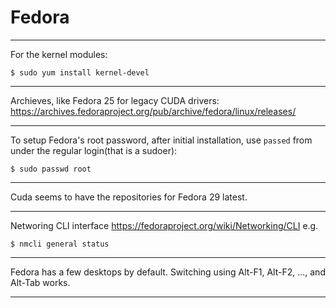 # Fedora

---

For the kernel modules:

    $ sudo yum install kernel-devel

---

Archieves, like Fedora 25 for legacy CUDA drivers:
https://archives.fedoraproject.org/pub/archive/fedora/linux/releases/

---

To setup Fedora's root password, after initial installation,
use `passed` from under the regular login(that is a sudoer):

    $ sudo passwd root

---

Cuda seems to have the repositories for Fedora 29 latest.

---

Networing CLI interface
https://fedoraproject.org/wiki/Networking/CLI
e.g.

    $ nmcli general status
    
---

Fedora has a few desktops by default.
Switching using Alt-F1, Alt-F2, ..., and Alt-Tab works.

---

